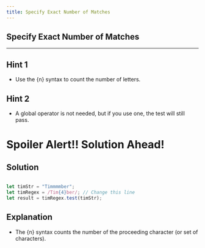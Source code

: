 ```yaml
---
title: Specify Exact Number of Matches
---
```

## Specify Exact Number of Matches
---

## Hint 1

* Use the {n} syntax to count the number of letters.

## Hint 2

* A global operator is not needed, but if you use one, the test will still pass.

# Spoiler Alert!! Solution Ahead!

## Solution

 ```javascript
 
let timStr = "Timmmmber";
let timRegex = /Tim{4}ber/; // Change this line
let result = timRegex.test(timStr);
```

## Explanation

* The {n} syntax counts the number of the proceeding character (or set of characters).
